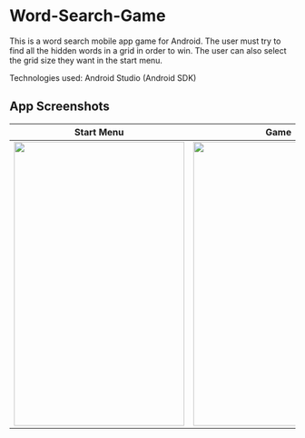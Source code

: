 # Word-Search-Game
This is a word search mobile app game for Android. The user must try to find all the hidden words in a grid in order to win. The user can also select the grid
size they want in the start menu.

Technologies used: Android Studio (Android SDK) 

## App Screenshots

| Start Menu | Game |
| :---: |:---:|
| <img src="https://user-images.githubusercontent.com/34779092/98481166-6c59d580-21c6-11eb-864d-071792d1ff4e.png" width="300" height="500"> | <img src="https://user-images.githubusercontent.com/34779092/98481174-7b408800-21c6-11eb-9e6a-e298c0fd98b9.png" width="300" height="500"> |

